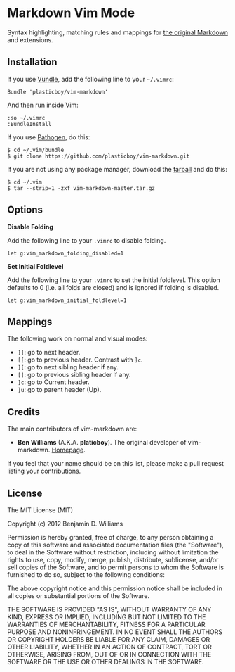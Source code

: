 # Markdown Vim Mode

Syntax highlighting, matching rules and mappings for [the original Markdown](http://daringfireball.net/projects/markdown/) and extensions.

## Installation

If you use [Vundle](https://github.com/gmarik/vundle), add the following line to your `~/.vimrc`:

    Bundle 'plasticboy/vim-markdown'

And then run inside Vim:

    :so ~/.vimrc
    :BundleInstall

If you use [Pathogen](https://github.com/tpope/vim-pathogen), do this:

    $ cd ~/.vim/bundle
    $ git clone https://github.com/plasticboy/vim-markdown.git

If you are not using any package manager, download the [tarball](https://github.com/plasticboy/vim-markdown/archive/master.tar.gz) and do this:

    $ cd ~/.vim
    $ tar --strip=1 -zxf vim-markdown-master.tar.gz

## Options

**Disable Folding**

Add the following line to your `.vimrc` to disable folding.

```vim
let g:vim_markdown_folding_disabled=1
```

**Set Initial Foldlevel**

Add the following line to your `.vimrc` to set the initial foldlevel. This option defaults to 0 (i.e. all folds are closed) and is ignored if folding is disabled.

```vim
let g:vim_markdown_initial_foldlevel=1
```

## Mappings

The following work on normal and visual modes:

- `]]`: go to next header.
- `[[`: go to previous header. Contrast with `]c`.
- `][`: go to next sibling header if any.
- `[]`: go to previous sibling header if any.
- `]c`: go to Current header.
- `]u`: go to parent header (Up).

## Credits

The main contributors of vim-markdown are:

- **Ben Williams** (A.K.A. **platicboy**). The original developer of vim-markdown. [Homepage](http://plasticboy.com/).

If you feel that your name should be on this list, please make a pull request listing your contributions.

## License

The MIT License (MIT)

Copyright (c) 2012 Benjamin D. Williams

Permission is hereby granted, free of charge, to any person obtaining a copy of this software and associated documentation files (the "Software"), to deal in the Software without restriction, including without limitation the rights to use, copy, modify, merge, publish, distribute, sublicense, and/or sell copies of the Software, and to permit persons to whom the Software is furnished to do so, subject to the following conditions:

The above copyright notice and this permission notice shall be included in all copies or substantial portions of the Software.

THE SOFTWARE IS PROVIDED "AS IS", WITHOUT WARRANTY OF ANY KIND, EXPRESS OR IMPLIED, INCLUDING BUT NOT LIMITED TO THE WARRANTIES OF MERCHANTABILITY, FITNESS FOR A PARTICULAR PURPOSE AND NONINFRINGEMENT. IN NO EVENT SHALL THE AUTHORS OR COPYRIGHT HOLDERS BE LIABLE FOR ANY CLAIM, DAMAGES OR OTHER LIABILITY, WHETHER IN AN ACTION OF CONTRACT, TORT OR OTHERWISE, ARISING FROM, OUT OF OR IN CONNECTION WITH THE SOFTWARE OR THE USE OR OTHER DEALINGS IN THE SOFTWARE.
